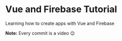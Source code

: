 # Vue and Firebase Tutorial

Learning how to create apps with Vue and Firebase

**Note:** Every commit is a video :wink: